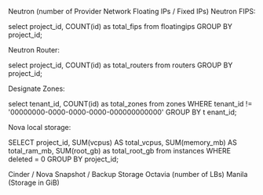 Neutron (number of Provider Network Floating IPs / Fixed IPs)
Neutron FIPS:

select project_id, COUNT(id) as total_fips from floatingips GROUP BY project_id;

Neutron Router:

select project_id, COUNT(id) as total_routers from routers GROUP BY project_id;

Designate Zones:

select tenant_id, COUNT(id) as total_zones from zones WHERE tenant_id != '00000000-0000-0000-0000-000000000000' GROUP BY t
enant_id;

Nova local storage:

SELECT project_id, SUM(vcpus) AS total_vcpus, SUM(memory_mb) AS total_ram_mb, SUM(root_gb) as total_root_gb from instances WHERE deleted = 0 GROUP BY project_id;

Cinder / Nova Snapshot / Backup Storage
Octavia (number of LBs)
Manila (Storage in GiB)
